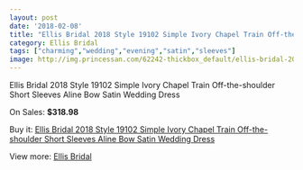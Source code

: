 ```yaml
---
layout: post
date: '2018-02-08'
title: "Ellis Bridal 2018 Style 19102 Simple Ivory Chapel Train Off-the-shoulder Short Sleeves Aline Bow Satin Wedding Dress"
category: Ellis Bridal
tags: ["charming","wedding","evening","satin","sleeves"]
image: http://img.princessan.com/62242-thickbox_default/ellis-bridal-2018-style-19102-simple-ivory-chapel-train-off-the-shoulder-short-sleeves-aline-bow-satin-wedding-dress.jpg
---
```

Ellis Bridal 2018 Style 19102 Simple Ivory Chapel Train Off-the-shoulder Short Sleeves Aline Bow Satin Wedding Dress

On Sales: **$318.98**
<a href="https://www.princessan.com/en/ellis-bridal/27827-ellis-bridal-2018-style-19102-simple-ivory-chapel-train-off-the-shoulder-short-sleeves-aline-bow-satin-wedding-dress.html"><amp-img layout="responsive" width="600" height="600" src="//img.princessan.com/62242-thickbox_default/ellis-bridal-2018-style-19102-simple-ivory-chapel-train-off-the-shoulder-short-sleeves-aline-bow-satin-wedding-dress.jpg" alt="Ellis Bridal 2018 Style 19102 Simple Ivory Chapel Train Off-the-shoulder Short Sleeves Aline Bow Satin Wedding Dress 0" /></a>
<a href="https://www.princessan.com/en/ellis-bridal/27827-ellis-bridal-2018-style-19102-simple-ivory-chapel-train-off-the-shoulder-short-sleeves-aline-bow-satin-wedding-dress.html"><amp-img layout="responsive" width="600" height="600" src="//img.princessan.com/62245-thickbox_default/ellis-bridal-2018-style-19102-simple-ivory-chapel-train-off-the-shoulder-short-sleeves-aline-bow-satin-wedding-dress.jpg" alt="Ellis Bridal 2018 Style 19102 Simple Ivory Chapel Train Off-the-shoulder Short Sleeves Aline Bow Satin Wedding Dress 1" /></a>
<a href="https://www.princessan.com/en/ellis-bridal/27827-ellis-bridal-2018-style-19102-simple-ivory-chapel-train-off-the-shoulder-short-sleeves-aline-bow-satin-wedding-dress.html"><amp-img layout="responsive" width="600" height="600" src="//img.princessan.com/62244-thickbox_default/ellis-bridal-2018-style-19102-simple-ivory-chapel-train-off-the-shoulder-short-sleeves-aline-bow-satin-wedding-dress.jpg" alt="Ellis Bridal 2018 Style 19102 Simple Ivory Chapel Train Off-the-shoulder Short Sleeves Aline Bow Satin Wedding Dress 2" /></a>
<a href="https://www.princessan.com/en/ellis-bridal/27827-ellis-bridal-2018-style-19102-simple-ivory-chapel-train-off-the-shoulder-short-sleeves-aline-bow-satin-wedding-dress.html"><amp-img layout="responsive" width="600" height="600" src="//img.princessan.com/62243-thickbox_default/ellis-bridal-2018-style-19102-simple-ivory-chapel-train-off-the-shoulder-short-sleeves-aline-bow-satin-wedding-dress.jpg" alt="Ellis Bridal 2018 Style 19102 Simple Ivory Chapel Train Off-the-shoulder Short Sleeves Aline Bow Satin Wedding Dress 3" /></a>

Buy it: [Ellis Bridal 2018 Style 19102 Simple Ivory Chapel Train Off-the-shoulder Short Sleeves Aline Bow Satin Wedding Dress](https://www.princessan.com/en/ellis-bridal/27827-ellis-bridal-2018-style-19102-simple-ivory-chapel-train-off-the-shoulder-short-sleeves-aline-bow-satin-wedding-dress.html "Ellis Bridal 2018 Style 19102 Simple Ivory Chapel Train Off-the-shoulder Short Sleeves Aline Bow Satin Wedding Dress")

View more: [Ellis Bridal](https://www.princessan.com/en/260-ellis-bridal "Ellis Bridal")